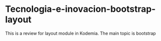 # Tecnologia-e-inovacion-bootstrap-layout
This is a review for layout module in Kodemia. The main topic is bootstrap 
